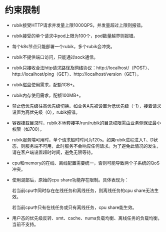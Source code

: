 # 约束限制

- rubik接受HTTP请求并发量上限1000QPS，并发量超过上限则报错。

- rubik接受的单个请求中pod上限为100个，pod数量越界则报错。

- 每个k8s节点只能部署一个rubik，多个rubik会冲突。

- rubik不提供端口访问，只能通过sock通信。

- rubik只接收合法http请求路径及网络协议：http://localhost/（POST）、http://localhost/ping（GET）、http://localhost/version（GET）。

- rubik磁盘使用需求，配额1GB+。

- rubik内存使用需求，配额100MB+。

- 禁止低优先级往高优先级切换。如业务A先被设置为低优先级（-1），接着请求设置为高优先级（0），rubik报错。

- 容器挂载目录时，rubik本地套接字/run/rubik的目录权限需由业务侧保证最小权限（如700）。

- rubik服务端可用时，单个请求超时时间为120s。如果rubik进程进入T、D状态，则服务端不可用，此时服务不会响应任何请求。为了避免此情况的发生，请在客户端设置超时时间，避免无限等待。

- cpu和memory的在线、离线配置需要统一，否则可能导致两个子系统的QoS冲突。

- 使用混部后，原始的cpu share功能存在限制。具体表现为：

  若当前cpu中同时存在在线任务和离线任务，则离线任务的cpu share无法生效。

  若当前cpu中只有在线任务或只有离线任务，cpu share能生效。

- 用户态的优先级反转、smt、cache、numa负载均衡、离线任务的负载均衡，当前不支持。